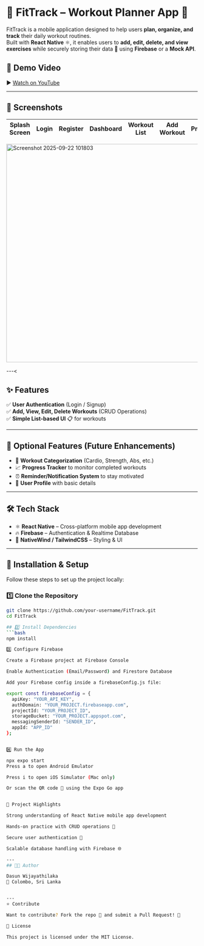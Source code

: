 # 💪 FitTrack – Workout Planner App 📱

FitTrack is a mobile application designed to help users **plan, organize, and track** their daily workout routines.  
Built with **React Native** ⚛️, it enables users to **add, edit, delete, and view exercises** while securely storing their data 🔐 using **Firebase** or a **Mock API**.
## 🎥 Demo Video

▶️ [Watch on YouTube](https://youtu.be/your-demo-video-link)  

---

## 📸 Screenshots

| Splash Screen | Login | Register | Dashboard | Workout List | Add Workout | Profile |
|---------------|-------|----------|-----------|--------------|-------------|---------|


<img width="875" height="573" alt="Screenshot 2025-09-22 101803" src="https://github.com/user-attachments/assets/cd88d44b-284a-477d-bbb4-8f33c949b4e5" />


---<


## ✨ Features

✅ **User Authentication** (Login / Signup)  
✅ **Add, View, Edit, Delete Workouts** (CRUD Operations)  
✅ **Simple List-based UI** 📋 for workouts  

---

## 🚀 Optional Features (Future Enhancements)

- 🏃 **Workout Categorization** (Cardio, Strength, Abs, etc.)  
- 📈 **Progress Tracker** to monitor completed workouts  
- ⏰ **Reminder/Notification System** to stay motivated  
- 👤 **User Profile** with basic details  

---

## 🛠️ Tech Stack

- ⚛️ **React Native** – Cross-platform mobile app development  
- 🔥 **Firebase** – Authentication & Realtime Database  
- 🎨 **NativeWind / TailwindCSS** – Styling & UI  


---

## 📂 Installation & Setup

Follow these steps to set up the project locally:

### 1️⃣ Clone the Repository
```bash
git clone https://github.com/your-username/FitTrack.git
cd FitTrack

## 2️⃣ Install Dependencies
```bash
npm install

3️⃣ Configure Firebase

Create a Firebase project at Firebase Console

Enable Authentication (Email/Password) and Firestore Database

Add your Firebase config inside a firebaseConfig.js file:

export const firebaseConfig = {
  apiKey: "YOUR_API_KEY",
  authDomain: "YOUR_PROJECT.firebaseapp.com",
  projectId: "YOUR_PROJECT_ID",
  storageBucket: "YOUR_PROJECT.appspot.com",
  messagingSenderId: "SENDER_ID",
  appId: "APP_ID"
};


4️⃣ Run the App

npx expo start
Press a to open Android Emulator

Press i to open iOS Simulator (Mac only)

Or scan the QR code 📱 using the Expo Go app


🎯 Project Highlights

Strong understanding of React Native mobile app development

Hands-on practice with CRUD operations 🔄

Secure user authentication 🔑

Scalable database handling with Firebase 🌐

---
## 👨‍💻 Author

Dasun Wijayathilaka
📍 Colombo, Sri Lanka


---
⭐ Contribute

Want to contribute? Fork the repo 🍴 and submit a Pull Request! 🚀

📜 License

This project is licensed under the MIT License.
